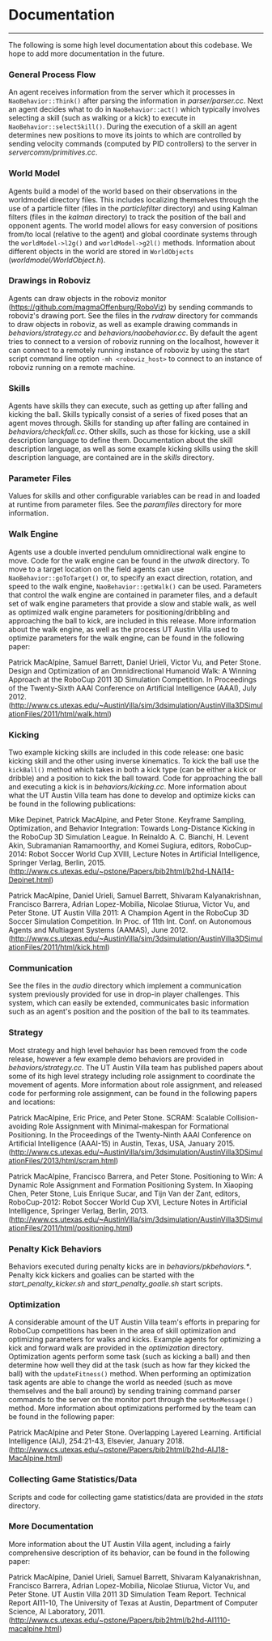 # Documentation
---
The following is some high level documentation about this codebase.  We hope to add more documentation in the future.

### General Process Flow 
An agent receives information from the server which it processes in `NaoBehavior::Think()` after parsing the information in *parser/parser.cc*.  Next an agent decides what to do in `NaoBehavior::act()` which typically involves selecting a skill (such as walking or a kick) to execute in `NaoBehavior::selectSkill()`.  During the execution of a skill an agent determines new positions to move its joints to which are controlled by sending velocity commands (computed by PID controllers) to the server in *servercomm/primitives.cc*. 


### World Model
Agents build a model of the world based on their observations in the worldmodel directory files.  This includes localizing themselves through the use of a particle filter (files in the *particlefilter* directory) and using Kalman filters (files in the *kalman* directory) to track the position of the ball and opponent agents.  The world model allows for easy conversion of positions from/to local (relative to the agent) and global coordinate systems through the `worldModel->l2g()` and `worldModel->g2l()` methods.  Information about different objects in the world are stored in `WorldObjects` (*worldmodel/WorldObject.h*).


### Drawings in Roboviz 
Agents can draw objects in the roboviz monitor (https://github.com/magmaOffenburg/RoboViz) by sending commands to roboviz's drawing port.  See the files in the *rvdraw* directory for commands to draw objects in roboviz, as well as example drawing commands in *behaviors/strategy.cc* and *behaviors/naobehavior.cc*.  By default the agent tries to connect to a version of roboviz running on the localhost, however it can connect to a remotely running instance of roboviz by using the start script command line option ```-mh <roboviz_host>``` to connect to an instance of roboviz running on a remote machine.


### Skills 
Agents have skills they can execute, such as getting up after falling and kicking the ball.  Skills typically consist of a series of fixed poses that an agent moves through.  Skills for standing up after falling are contained in *behaviors/checkfall.cc*.  Other skills, such as those for kicking, use a skill description language to define them.  Documentation about the skill description language, as well as some example kicking skills using the skill description language, are contained are in the *skills* directory. 


### Parameter Files 
Values for skills and other configurable variables can be read in and loaded at runtime from parameter files.  See the *paramfiles* directory for more information.


### Walk Engine 
Agents use a double inverted pendulum omnidirectional walk engine to move.  Code for the walk engine can be found in the *utwalk* directory.  To move to a target location on the field agents can use `NaoBehavior::goToTarget()` or, to specify an exact direction, rotation, and speed to the walk engine,  `NaoBehavior::getWalk()` can be used.  Parameters that control the walk engine are contained in parameter files, and a default set of walk engine parameters that provide a slow and stable walk, as well as optimized walk engine parameters for positioning/dribbling and approaching the ball to kick, are included in this release.  More information about the walk engine, as well as the process UT Austin Villa used to optimize parameters for the walk engine, can be found in the following paper:

Patrick MacAlpine, Samuel Barrett, Daniel Urieli, Victor Vu, and Peter Stone.
Design and Optimization of an Omnidirectional Humanoid Walk: A Winning Approach at the RoboCup 2011 3D Simulation Competition. 
In Proceedings of the Twenty-Sixth AAAI Conference on Artificial Intelligence (AAAI), July 2012.
(http://www.cs.utexas.edu/~AustinVilla/sim/3dsimulation/AustinVilla3DSimulationFiles/2011/html/walk.html)


### Kicking 
Two example kicking skills are included in this code release: one basic kicking skill and the other using inverse kinematics.  To kick the ball use the `kickBall()` method which takes in both a kick type (can be either a kick or dribble) and a position to kick the ball toward.  Code for approaching the ball and executing a kick is in *behaviors/kicking.cc*.  More information about what the UT Austin Villa team has done to develop and optimize kicks can be found in the following publications:

Mike Depinet, Patrick MacAlpine, and Peter Stone. 
Keyframe Sampling, Optimization, and Behavior Integration: Towards Long-Distance Kicking in the RoboCup 3D Simulation League. 
In Reinaldo A. C. Bianchi, H. Levent Akin, Subramanian Ramamoorthy, and Komei Sugiura, editors, RoboCup-2014: Robot Soccer World Cup XVIII, Lecture Notes in Artificial Intelligence, Springer Verlag, Berlin, 2015.
(http://www.cs.utexas.edu/~pstone/Papers/bib2html/b2hd-LNAI14-Depinet.html)

Patrick MacAlpine, Daniel Urieli, Samuel Barrett, Shivaram Kalyanakrishnan, Francisco Barrera, Adrian Lopez-Mobilia, Nicolae Stiurua, Victor Vu, and Peter Stone. 
UT Austin Villa 2011: A Champion Agent in the RoboCup 3D Soccer Simulation Competition. 
In Proc. of 11th Int. Conf. on Autonomous Agents and Multiagent Systems (AAMAS), June 2012.
(http://www.cs.utexas.edu/~AustinVilla/sim/3dsimulation/AustinVilla3DSimulationFiles/2011/html/kick.html)


### Communication 
See the files in the *audio* directory which implement a communication system previously provided for use in drop-in player challenges.  This system, which can easily be extended, communicates basic information such as an agent's position and the position of the ball to its teammates.


### Strategy
Most strategy and high level behavior has been removed from the code release,  however a few example demo behaviors are provided in *behaviors/strategy.cc*.  The UT Austin Villa team has published papers about some of its high level strategy including role assignment to coordinate the movement of agents.  More information about  role assignment, and released code for performing role assignment, can be found in the following papers and locations: 

Patrick MacAlpine, Eric Price, and Peter Stone.
SCRAM: Scalable Collision-avoiding Role Assignment with Minimal-makespan for Formational Positioning.
In the Proceedings of the Twenty-Ninth AAAI Conference on Artificial Intelligence (AAAI-15) in Austin, Texas, USA, January 2015.
(http://www.cs.utexas.edu/~AustinVilla/sim/3dsimulation/AustinVilla3DSimulationFiles/2013/html/scram.html)

Patrick MacAlpine, Francisco Barrera, and Peter Stone. 
Positioning to Win: A Dynamic Role Assignment and Formation Positioning System. 
In Xiaoping Chen, Peter Stone, Luis Enrique Sucar, and Tijn Van der Zant, editors, RoboCup-2012: Robot Soccer World Cup XVI, Lecture Notes in Artificial Intelligence, Springer Verlag, Berlin, 2013.
(http://www.cs.utexas.edu/~AustinVilla/sim/3dsimulation/AustinVilla3DSimulationFiles/2011/html/positioning.html)


### Penalty Kick Behaviors 
Behaviors executed during penalty kicks are in *behaviors/pkbehaviors.&ast;*.  Penalty kick kickers and goalies can be started with the *start_penalty_kicker.sh* and *start_penalty_goalie.sh* start scripts.


### Optimization 
A considerable amount of the UT Austin Villa team's efforts in preparing for RoboCup competitions has been in the area of skill optimization and optimizing parameters for walks and kicks.  Example agents for optimizing a kick and forward walk are provided in the *optimization* directory.  Optimization agents perform some task (such as kicking a ball) and then determine how well they did at the task (such as how far they kicked the ball) with the `updateFitness()` method.  When performing an optimization task agents are able to change the world as needed (such as move themselves and the ball around) by sending training command parser commands to the server on the monitor port through the `setMonMessage()` method.  More information about optimizations performed by the team can be found in the following paper:

Patrick MacAlpine and Peter Stone. 
Overlapping Layered Learning.
Artificial Intelligence (AIJ), 254:21-43, Elsevier, January 2018.
(http://www.cs.utexas.edu/~pstone/Papers/bib2html/b2hd-AIJ18-MacAlpine.html)


### Collecting Game Statistics/Data 
Scripts and code for collecting game statistics/data are provided in the *stats* directory.


### More Documentation 
More information about the UT Austin Villa agent, including a fairly comprehensive description of its behavior, can be found in the following paper:

Patrick MacAlpine, Daniel Urieli, Samuel Barrett, Shivaram Kalyanakrishnan, Francisco Barrera, Adrian Lopez-Mobilia, Nicolae Stiurua, Victor Vu, and Peter Stone. 
UT Austin Villa 2011 3D Simulation Team Report. 
Technical Report AI11-10, The University of Texas at Austin, Department of Computer Science, AI Laboratory, 2011.
(http://www.cs.utexas.edu/~pstone/Papers/bib2html/b2hd-AI1110-macalpine.html)